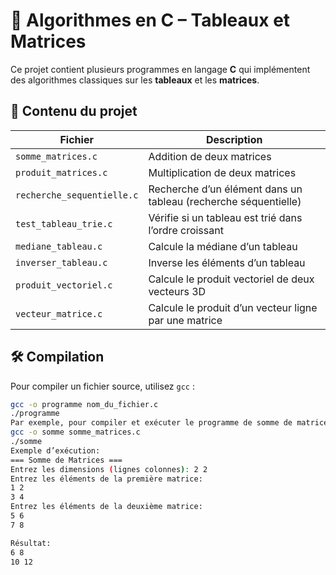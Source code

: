 # 🔢 Algorithmes en C – Tableaux et Matrices

Ce projet contient plusieurs programmes en langage **C** qui implémentent des algorithmes classiques sur les **tableaux** et les **matrices**.

## 📁 Contenu du projet

| Fichier | Description |
|--------|-------------|
| `somme_matrices.c` | Addition de deux matrices |
| `produit_matrices.c` | Multiplication de deux matrices |
| `recherche_sequentielle.c` | Recherche d’un élément dans un tableau (recherche séquentielle) |
| `test_tableau_trie.c` | Vérifie si un tableau est trié dans l’ordre croissant |
| `mediane_tableau.c` | Calcule la médiane d’un tableau |
| `inverser_tableau.c` | Inverse les éléments d’un tableau |
| `produit_vectoriel.c` | Calcule le produit vectoriel de deux vecteurs 3D |
| `vecteur_matrice.c` | Calcule le produit d’un vecteur ligne par une matrice |

## 🛠️ Compilation

Pour compiler un fichier source, utilisez `gcc` :

```bash
gcc -o programme nom_du_fichier.c
./programme
Par exemple, pour compiler et exécuter le programme de somme de matrices:
gcc -o somme somme_matrices.c
./somme
Exemple d’exécution:
=== Somme de Matrices ===
Entrez les dimensions (lignes colonnes): 2 2
Entrez les éléments de la première matrice:
1 2
3 4
Entrez les éléments de la deuxième matrice:
5 6
7 8

Résultat:
6 8
10 12
